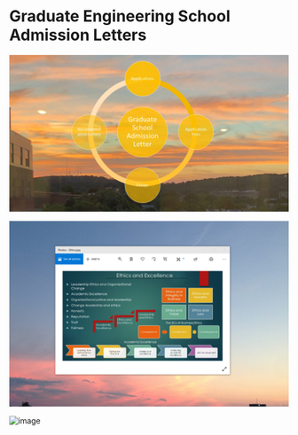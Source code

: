 # Graduate Engineering School Admission Letters

![image](GraduateSchoolAdmissionLetter.jpg)

![image](EthicsandExcellence.png)

![image](USCopyrightCertificate)
